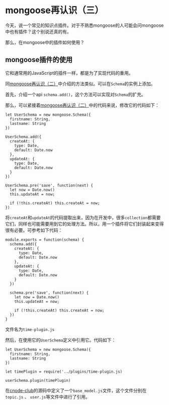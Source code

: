 # mongoose再认识（三）

今天，说一个常见的知识点插件。对于不熟悉mongoose的人可能会问mongoose中也有插件？这个别说还真的有。

那么，在mongoose中的插件如何使用？

## mongoose插件的使用

它和通常用的JavaScript的插件一样，都是为了实现代码的重用。

同[mongoose再认识（二）](https://github.com/lvzhenbang/nodejs-play/blob/master/mongoose/mongoose-helpers.md)中介绍的方法类似。可以在`Schema`的实例上添加。

首先，介绍一个api `schema.add()`，这个方法可以实现对`Schema`的扩充。

那么，可以紧接着[mongoose再认识（二）](https://github.com/lvzhenbang/nodejs-play/blob/master/mongoose/mongoose-helpers.md)中的代码来说，修改它的代码如下：

```
let UserSchema = new mongoose.Schema({
  firstname: String,
  lastname: String
})

UserSchema.add({
  createAt: {
    type: Date,
    default: Date.now
  },
  updateAt: {
    type: Date,
    default: Date.now
  }
})

UserSchema.pre('save', function(next) {
  let now = Date.now()
  this.updateAt = now;

  if (!this.createAt) this.createAt = now;
})
```

将`createAt`和`updateAt`的代码提取出来，因为在开发中，很多`collection`都需要它们，同样也可能需要用到它的处理方法。所以，用一个插件将它们封装起来变得很有必要。可参考如下代码：

```
module.exports = function(schema) {
  schema.add({
    createAt: {
      type: Date,
      default: Date.now
    },
    updateAt: {
      type: Date,
      default: Date.now
    }
  })

  schema.pre('save', function(next) {
    let now = Date.now()
    this.updateAt = now;

    if (!this.createAt) this.createAt = now;
  })
}
```
文件名为`time-plugin.js`

然后，在使用它的`UserSchema`定义中引用它。代码如下：

```
let UserSchema = new mongoose.Schema({
  firstname: String,
  lastname: String
})

let timePlugin = require('../plugins/time-plugin.js)

userSchema.plugin(timePlugin)
```

在[cnode-club](https://github.com/cnodejs/nodeclub/tree/master/models)的源码中定义了一个`base_model.js`文件，这个文件分别在`topic.js` 、 `user.js`等文件中进行了引用。

